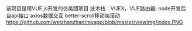 该项目是用VUE.js开发的仿美团项目
技术栈：VUEX，VUE路由器;
node开发后台api接口
axios数据交互
better-scroll移动端滚动
https://github.com/weizhanzhan/myapp/blob/master/viewImg/index.PNG
